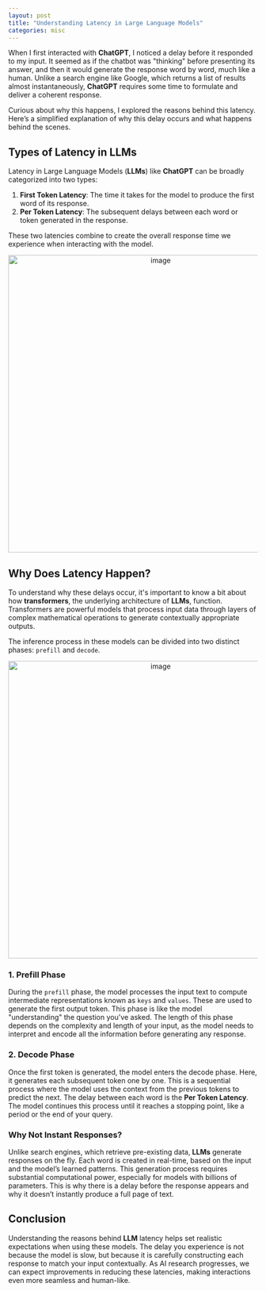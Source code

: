 ```yaml
---
layout: post
title: "Understanding Latency in Large Language Models"
categories: misc
---
```


When I first interacted with **ChatGPT**, I noticed a delay before it responded to my input. It seemed as if the chatbot was "thinking" before presenting its answer, and then it would generate the response word by word, much like a human. Unlike a search engine like Google, which returns a list of results almost instantaneously, **ChatGPT** requires some time to formulate and deliver a coherent response.

Curious about why this happens, I explored the reasons behind this latency. Here’s a simplified explanation of why this delay occurs and what happens behind the scenes.

## Types of Latency in LLMs

Latency in Large Language Models (**LLMs**) like **ChatGPT** can be broadly categorized into two types:

1. **First Token Latency**: The time it takes for the model to produce the first word of its response.
2. **Per Token Latency**: The subsequent delays between each word or token generated in the response.

These two latencies combine to create the overall response time we experience when interacting with the model.

<center>
  <img src="/assets/conversation-with-llm.png" alt="image" width="600" height="auto">
</center>

## Why Does Latency Happen?

To understand why these delays occur, it's important to know a bit about how **transformers**, the underlying architecture of **LLMs**, function. Transformers are powerful models that process input data through layers of complex mathematical operations to generate contextually appropriate outputs.

The inference process in these models can be divided into two distinct phases: `prefill` and `decode`.

<center>
  <img src="/assets/inferencing.png" alt="image" width="600" height="auto">
</center>

### 1. Prefill Phase

During the `prefill` phase, the model processes the input text to compute intermediate representations known as `keys` and `values`. These are used to generate the first output token. This phase is like the model "understanding" the question you've asked. The length of this phase depends on the complexity and length of your input, as the model needs to interpret and encode all the information before generating any response.

### 2. Decode Phase

Once the first token is generated, the model enters the decode phase. Here, it generates each subsequent token one by one. This is a sequential process where the model uses the context from the previous tokens to predict the next. The delay between each word is the **Per Token Latency**. The model continues this process until it reaches a stopping point, like a period or the end of your query.

### Why Not Instant Responses?

Unlike search engines, which retrieve pre-existing data, **LLMs** generate responses on the fly. Each word is created in real-time, based on the input and the model’s learned patterns. This generation process requires substantial computational power, especially for models with billions of parameters. This is why there is a delay before the response appears and why it doesn’t instantly produce a full page of text.

## Conclusion

Understanding the reasons behind **LLM** latency helps set realistic expectations when using these models. The delay you experience is not because the model is slow, but because it is carefully constructing each response to match your input contextually. As AI research progresses, we can expect improvements in reducing these latencies, making interactions even more seamless and human-like.